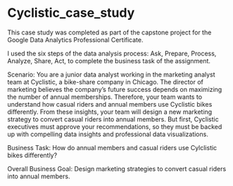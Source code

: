 # Cyclistic_case_study

This case study was completed as part of the capstone project for the Google Data Analytics Professional Certificate.

I used the six steps of the data analysis process: Ask, Prepare, Process, Analyze, Share, Act, to complete the business task of the assignment.

Scenario:
You are a junior data analyst working in the marketing analyst team at Cyclistic, a bike-share company in Chicago. The director of marketing believes the company’s future success depends on maximizing the number of annual memberships. Therefore, your team wants to understand how casual riders and annual members use Cyclistic bikes differently. From these insights, your team will design a new marketing strategy to convert casual riders into annual members. But first, Cyclistic executives must approve your recommendations, so they must be backed up with compelling data insights and professional data visualizations.

Business Task: How do annual members and casual riders use Cylclistic bikes differently?

Overall Business Goal: Design marketing strategies to convert casual riders into annual members.
